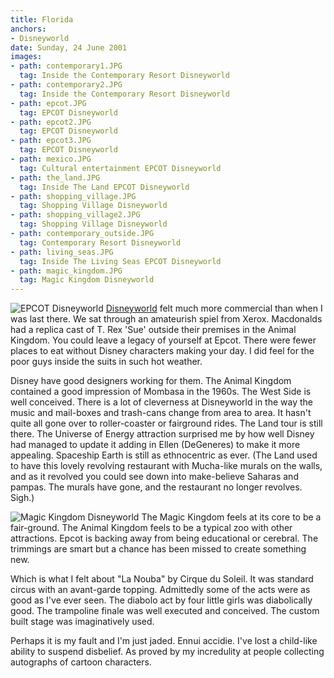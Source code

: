 ```yaml
---
title: Florida
anchors:
- Disneyworld
date: Sunday, 24 June 2001
images:
- path: contemporary1.JPG
  tag: Inside the Contemporary Resort Disneyworld
- path: contemporary2.JPG
  tag: Inside the Contemporary Resort Disneyworld
- path: epcot.JPG
  tag: EPCOT Disneyworld
- path: epcot2.JPG
  tag: EPCOT Disneyworld
- path: epcot3.JPG
  tag: EPCOT Disneyworld
- path: mexico.JPG
  tag: Cultural entertainment EPCOT Disneyworld
- path: the_land.JPG
  tag: Inside The Land EPCOT Disneyworld
- path: shopping_village.JPG
  tag: Shopping Village Disneyworld
- path: shopping_village2.JPG
  tag: Shopping Village Disneyworld
- path: contemporary_outside.JPG
  tag: Contemporary Resort Disneyworld
- path: living_seas.JPG
  tag: Inside The Living Seas EPCOT Disneyworld
- path: magic_kingdom.JPG
  tag: Magic Kingdom Disneyworld
---
```

![EPCOT Disneyworld](epcot.JPG)
[Disneyworld](https://disneyworld.disney.go.com/) felt much more commercial than when I was last there.   We sat through an amateurish spiel from Xerox.   Macdonalds had a replica cast of T. Rex 'Sue' outside their premises in the Animal Kingdom.   You could leave a legacy of yourself at Epcot.   There were fewer places to eat without Disney characters making your day.   I did feel for the poor guys inside the suits in such hot weather.

Disney have good designers working for them.   The Animal Kingdom contained a good impression of Mombasa in the 1960s.   The West Side is well conceived.   There is a lot of cleverness at Disneyworld in the way the music and mail-boxes and trash-cans change from area to area.   It hasn't quite all gone over to roller-coaster or fairground rides.   The Land tour is still there.   The Universe of Energy attraction surprised me by how well Disney had managed to update it adding in Ellen (DeGeneres) to make it more appealing.   Spaceship Earth is still as ethnocentric as ever.  (The Land used to have this lovely revolving restaurant with Mucha-like murals on the walls, and as it revolved you could see down into make-believe Saharas and pampas. The murals have gone, and the restaurant no longer revolves. Sigh.)

![Magic Kingdom Disneyworld](magic_kingdom.JPG)
The Magic Kingdom feels at its core to be a fair-ground.   The Animal Kingdom feels to be a typical zoo with other attractions.   Epcot is backing away from being educational or cerebral.   The trimmings are smart but a chance has been missed to create something new.

Which is what I felt about "La Nouba" by Cirque du Soleil.   It was standard circus with an avant-garde topping.   Admittedly some of the acts were as good as I've ever seen.   The diabolo act by four little girls was diabolically good.   The trampoline finale was well executed and conceived.   The custom built stage was imaginatively used.

Perhaps it is my fault and I'm just jaded.   Ennui accidie.   I've lost a child-like ability to suspend disbelief.   As proved by my incredulity at people collecting autographs of cartoon characters.
